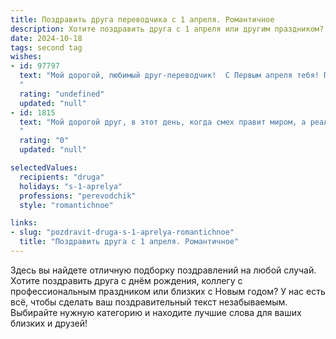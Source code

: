 ```yaml
---
title: Поздравить друга переводчика с 1 апреля. Романтичное
description: Хотите поздравить друга с 1 апреля или другим праздником? Наш ИИ создаст незабываемое поздравление, а вы обязательно выделитесь среди других.  
date: 2024-10-18
tags: second tag
wishes:
- id: 97797
  text: "Мой дорогой, любимый друг-переводчик!  С Первым апреля тебя! Пусть этот день, полный шуток и улыбок, станет лишь прелюдией к году, наполненному взаимной любовью, непереводимыми чувствами и яркими, как радуга после дождя, впечатлениями.  Я желаю тебе, чтобы все твои переводы были безупречно точны, а жизнь – прекрасна и неповторима, как оригинальный текст, который невозможно перевести.  Счастья тебе, море вдохновения и бесконечной любви!
  "
  rating: "undefined"
  updated: "null"
- id: 1815
  text: "Мой дорогой друг, в этот день, когда смех правит миром, а реальность играет с нами в прятки, хочу пожелать тебе, чтобы переводы твоей жизни всегда были наполнены любовью, счастьем и нежностью. Пусть твой путь будет ясным и понятным, как самый точный перевод, а чувства – яркими и искренними, как строки любимого стихотворения на языке оригинала. С 1 апреля!
  "
  rating: "0"
  updated: "null"

selectedValues:
  recipients: "druga"
  holidays: "s-1-aprelya"
  professions: "perevodchik"
  style: "romantichnoe"

links:
- slug: "pozdravit-druga-s-1-aprelya-romantichnoe"
  title: "Поздравить друга с 1 апреля. Романтичное"
---
```


Здесь вы найдете отличную подборку поздравлений на любой случай. 
Хотите поздравить друга с днём рождения, коллегу с профессиональным праздником или близких с Новым годом? У нас есть всё, чтобы сделать ваш поздравительный текст незабываемым. Выбирайте нужную категорию и находите лучшие слова для ваших близких и друзей!
